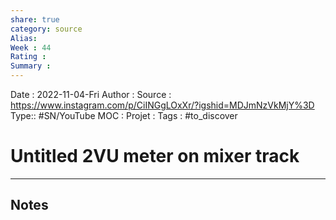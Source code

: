 ```yaml
---
share: true 
category: source
Alias:
Week : 44
Rating :
Summary : 
---
```

Date : 2022-11-04-Fri
Author :
Source : https://www.instagram.com/p/CiINGgLOxXr/?igshid=MDJmNzVkMjY%3D
Type:: #SN/YouTube 
MOC :
Projet : 
Tags : #to_discover 

# Untitled 2VU meter on mixer track


***

## Notes
